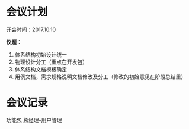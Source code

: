 # 会议计划 #
开会时间：2017.10.10 

**议题：**

1. 体系结构初始设计统一
2. 物理设计分工（重点在开发包）
3. 体系结构文档模板确定
4. 用例文档，需求规格说明文档修改及分工（修改的初始意见在阶段总结里）


# 会议记录 #

功能包
总经理-用户管理